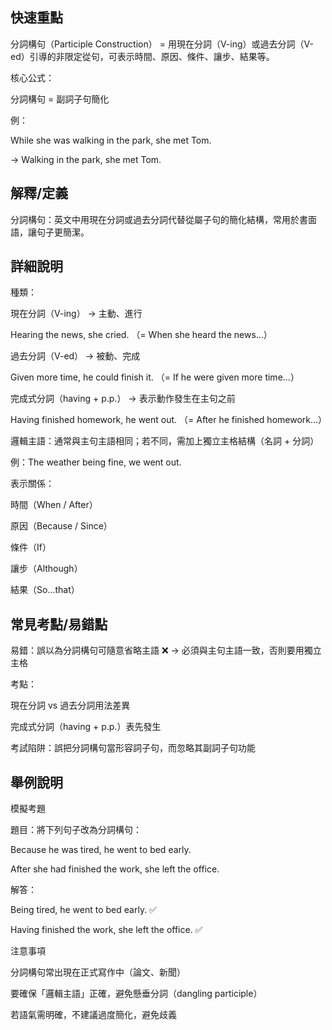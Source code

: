 ## 快速重點

分詞構句（Participle Construction） = 用現在分詞（V-ing）或過去分詞（V-ed）引導的非限定從句，可表示時間、原因、條件、讓步、結果等。

核心公式：

分詞構句 = 副詞子句簡化

例：

While she was walking in the park, she met Tom.

→ Walking in the park, she met Tom.


## 解釋/定義

分詞構句：英文中用現在分詞或過去分詞代替從屬子句的簡化結構，常用於書面語，讓句子更簡潔。


## 詳細說明

種類：

現在分詞（V-ing） → 主動、進行

Hearing the news, she cried. （= When she heard the news...）

過去分詞（V-ed） → 被動、完成

Given more time, he could finish it. （= If he were given more time...）

完成式分詞（having + p.p.） → 表示動作發生在主句之前

Having finished homework, he went out. （= After he finished homework...）

邏輯主語：通常與主句主語相同；若不同，需加上獨立主格結構（名詞 + 分詞）

例：The weather being fine, we went out.

表示關係：

時間（When / After）

原因（Because / Since）

條件（If）

讓步（Although）

結果（So…that）


## 常見考點/易錯點

易錯：誤以為分詞構句可隨意省略主語 ❌ → 必須與主句主語一致，否則要用獨立主格

考點：

現在分詞 vs 過去分詞用法差異

完成式分詞（having + p.p.）表先發生

考試陷阱：誤把分詞構句當形容詞子句，而忽略其副詞子句功能


## 舉例說明

模擬考題

題目：將下列句子改為分詞構句：

Because he was tired, he went to bed early.

After she had finished the work, she left the office.

解答：

Being tired, he went to bed early. ✅

Having finished the work, she left the office. ✅

注意事項

分詞構句常出現在正式寫作中（論文、新聞）

要確保「邏輯主語」正確，避免懸垂分詞（dangling participle）

若語氣需明確，不建議過度簡化，避免歧義

